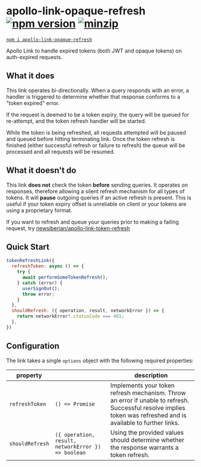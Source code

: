 # apollo-link-opaque-refresh [![npm version](https://badge.fury.io/js/apollo-link-opaque-refresh.svg)](https://badge.fury.io/js/apollo-link-opaque-refresh) [![minzip](https://badgen.net/bundlephobia/minzip/apollo-link-opaque-refresh)](https://bundlephobia.com/result?p=apollo-link-opaque-refresh)

[`npm i apollo-link-opaque-refresh`](https://www.npmjs.com/package/apollo-link-opaque-refresh)

Apollo Link to handle expired tokens (both JWT and opaque tokens) on auth-expired requests.

## What it does

This link operates bi-directionally. When a query responds with an error, a handler is triggered to determine whether that response conforms to a "token expired" error.

If the request is deemed to be a token expiry, the query will be queued for re-attempt, and the token refresh handler will be started.

While the token is being refreshed, all requests attempted will be paused and queued before hitting terminating link. Once the token refresh is finished (either successful refresh or failure to refresh) the queue will be processed and all requests will be resumed.

## What it doesn't do

This link **does not** check the token **before** sending queries. It operates on responses, therefore allowing a silent refresh mechanism for all types of tokens. It will **pause** outgoing queries if an active refresh is present. This is useful if your token expiry offset is unreliable on client or your tokens are using a proprietary format.

If you want to refresh and queue your queries prior to making a failing request, try [newsiberian/apollo-link-token-refresh](https://github.com/newsiberian/apollo-link-token-refresh)

## Quick Start

```javascript
tokenRefreshLink({
  refreshToken: async () => {
    try {
      await performSomeTokenRefresh();
    } catch (error) {
      userSignOut();
      throw error;
    }
  },
  shouldRefresh: ({ operation, result, networkError }) => {
    return networkError?.statusCode === 401;
  },
})
```

## Configuration

The link takes a single `options` object with the following required properties:

| property |  | description|
|----------|------|------------|
| `refreshToken` | `() => Promise` | Implements your token refresh mechanism. Throw an error if unable to refresh. Successful resolve implies token was refreshed and is available to further links. |
| `shouldRefresh` | `({ operation, result, networkError }) => boolean` | Using the provided values should determine whether the response warrants a token refresh. |
